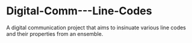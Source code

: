 # Digital-Comm---Line-Codes
A digital communication project that aims to insinuate various line codes and their properties from an ensemble.
